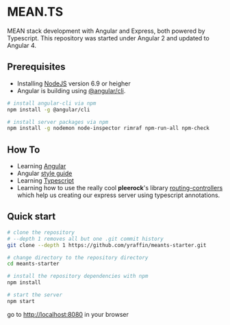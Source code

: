 # MEAN.TS
MEAN stack development with Angular and Express, both powered by Typescript. This repository was started under Angular 2 and updated to Angular 4.

## Prerequisites
 - Installing [NodeJS](https://nodejs.org/en/download/) version 6.9 or heigher
 - Angular is building using [@angular/cli](https://github.com/angular/angular-cli).
```sh
# install angular-cli via npm
npm install -g @angular/cli

# install server packages via npm
npm install -g nodemon node-inspector rimraf npm-run-all npm-check
```

## How To
 - Learning [Angular](https://angular.io/docs/ts/latest/quickstart.html)
 - Angular [style guide](https://angular.io/docs/ts/latest/guide/style-guide.html)
 - Learning [Typescript](https://www.typescriptlang.org/)
 - Learning how to use the really cool **pleerock**'s library [routing-controllers](https://github.com/pleerock/routing-controllers) which help us creating our express server using typescript annotations.

## Quick start
```bash
# clone the repository
# --depth 1 removes all but one .git commit history
git clone --depth 1 https://github.com/yraffin/meants-starter.git

# change directory to the repository directory
cd meants-starter

# install the repository dependencies with npm
npm install

# start the server
npm start

```
go to [http://localhost:8080](http://localhost:8080) in your browser
